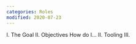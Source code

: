 ```yaml
---
categories: Roles
modified: 2020-07-23
---
```

I. The Goal
II. Objectives
How do I...
II. Tooling
III. 